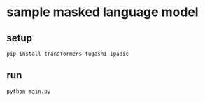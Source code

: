 # sample masked language model

## setup

```shell
pip install transformers fugashi ipadic
```

## run

```shell
python main.py
```

